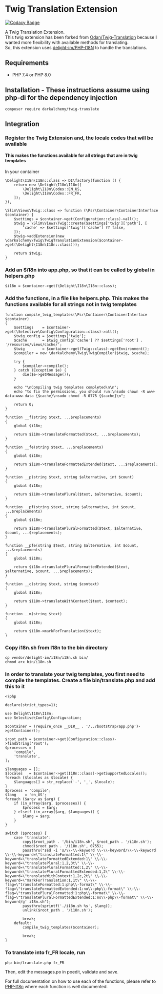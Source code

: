 # Twig Translation Extension

[![Codacy Badge](https://app.codacy.com/project/badge/Grade/f569d437c5354b21b1a094a81552277a)](https://www.codacy.com/gh/darkalchemy/Twig-Translate/dashboard?utm_source=github.com&amp;utm_medium=referral&amp;utm_content=darkalchemy/Twig-Translate&amp;utm_campaign=Badge_Grade)

A Twig Translation Extension.\
This twig extension has been forked from [Odan/Twig-Translation](https://github.com/odan/twig-translation) because I wanted more flexibility with available methods for translating.\
So, this extension uses [delight-im/PHP-I18N](https://github.com/delight-im/PHP-I18N) to handle the translations.

## Requirements

*   PHP 7.4 or PHP 8.0

## Installation - These instructions assume using php-di for the dependency injection

    composer require darkalchemy/twig-translate

## Integration

### Register the Twig Extension and, the locale codes that will be available

#### This makes the functions available for all strings that are in twig templates

In your container

    \Delight\I18n\I18n::class => DI\factory(function () {
        return new \Delight\I18n\I18n([
            \Delight\I18n\Codes::EN_US,
            \Delight\I18n\Codes::FR_FR,
        ]);
    }),

    \Slim\Views\Twig::class => function (\Psr\Container\ContainerInterface $container) {
        $settings = $container->get(Configuration::class)->all();
        $twig = \Slim\Views\Twig::create($settings['twig']['path'], [
            'cache' => $settings['twig']['cache'] ?? false,
        ]);
        $twig->addExtension(new \darkalchemy\Twig\TwigTranslationExtension($container->get(\Delight\I18n\I18n::class)));

        return $twig;
    }

### Add an $i18n into app.php, so that it can be called by global in helpers.php

    $i18n = $container->get(\Delight\I18n\I18n::class);

### Add the functions, in a file like helpers.php. This makes the functions available for all strings not in twig templates

    function compile_twig_templates(\Psr\Container\ContainerInterface $container)
    {
        $settings    = $container->get(\Selective\Config\Configuration::class)->all();
        $twig_config = $settings['twig'];
        $cache       = $twig_config['cache'] ?? $settings['root'] . '/resources/views/cache/';
        $twig        = $container->get(Twig::class)->getEnvironment();
        $compiler = new \darkalchemy\Twig\TwigCompiler($twig, $cache);

        try {
            $compiler->compile();
        } catch (Exception $e) {
            die($e->getMessage());
        }

        echo "\nCompiling twig templates completed\n\n";
        echo "to fix the permissions, you should run:\nsudo chown -R www-data:www-data {$cache}\nsudo chmod -R 0775 {$cache}\n";

        return 0;
    }

    function __f(string $text, ...$replacements)
    {
        global $i18n;

        return $i18n->translateFormatted($text, ...$replacements);
    }

    function __fe(string $text, ...$replacements)
    {
        global $i18n;

        return $i18n->translateFormattedExtended($text, ...$replacements);
    }

    function __p(string $text, string $alternative, int $count)
    {
        global $i18n;

        return $i18n->translatePlural($text, $alternative, $count);
    }

    function __pf(string $text, string $alternative, int $count, ...$replacements)
    {
        global $i18n;

        return $i18n->translatePluralFormatted($text, $alternative, $count, ...$replacements);
    }

    function __pfe(string $text, string $alternative, int $count, ...$replacements)
    {
        global $i18n;

        return $i18n->translatePluralFormattedExtended($text, $alternative, $count, ...$replacements);
    }

    function __c(string $text, string $context)
    {
        global $i18n;

        return $i18n->translateWithContext($text, $context);
    }

    function __m(string $text)
    {
        global $i18n;

        return $i18n->markForTranslation($text);
    }

### Copy i18n.sh from I18n to the bin directory

    cp vendor/delight-im/i18n/i18n.sh bin/
    chmod a+x bin/i18n.sh

### In order to translate your twig templates, you first need to compile the templates. Create a file bin/translate.php and add this to it

    <?php

    declare(strict_types=1);

    use Delight\I18n\I18n;
    use Selective\Config\Configuration;

    $container = (require_once __DIR__ . '/../bootstrap/app.php')->getContainer();

    $root_path = $container->get(Configuration::class)->findString('root');
    $processes = [
        'compile',
        'translate',
    ];

    $languages = [];
    $locales   = $container->get(I18n::class)->getSupportedLocales();
    foreach ($locales as $locale) {
        $languages[] = str_replace('-', '_', $locale);
    }
    $process = 'compile';
    $lang    = 'en_US';
    foreach ($argv as $arg) {
        if (in_array($arg, $processes)) {
            $process = $arg;
        } elseif (in_array($arg, $languages)) {
            $lang = $arg;
        }
    }

    switch ($process) {
        case 'translate':
            copy($root_path . '/bin/i18n.sh', $root_path . '/i18n.sh');
            chmod($root_path . '/i18n.sh', 0755);
            passthru("sed -i 's/\\-\\-keyword \\-\\-keyword/\\-\\-keyword \\-\\-keyword=\"translateFormatted:1\" \\-\\-keyword=\"translateFormattedExtended:1\" \\-\\-keyword=\"translatePlural:1,2,3t\" \\-\\-keyword=\"translatePluralFormatted:1,2\" \\-\\-keyword=\"translatePluralFormattedExtended:1,2\" \\-\\-keyword=\"translateWithContext:1,2c,2t\" \\-\\-keyword=\"markForTranslation:1,1t\" \\-\\-flag=\"translateFormatted:1:php\\-format\" \\-\\-flag=\"translateFormattedExtended:1:no\\-php\\-format\" \\-\\-flag=\"translatePluralFormatted:1:php\\-format\" \\-\\-flag=\"translatePluralFormattedExtended:1:no\\-php\\-format\" \\-\\-keyword/g' i18n.sh");
            passthru(sprintf('./i18n.sh %s', $lang));
            unlink($root_path . '/i18n.sh');

            break;
        default:
            compile_twig_templates($container);

            break;
    }

### To translate into fr\_FR locale, run

    php bin/translate.php fr_FR

Then, edit the messages.po in poedit, validate and save.

For full documentation on how to use each of the functions, please refer to [PHP-I18n](https://github.com/delight-im/PHP-I18N) where each function is well documented.
